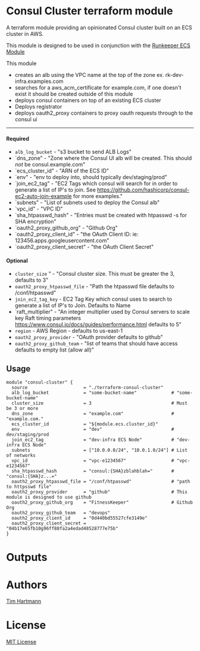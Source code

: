 Consul Cluster terraform module
===========

A terraform module providing an opinionated Consul cluster built on an ECS cluster in AWS.

This module is designed to be used in conjunction with the [Runkeeper ECS Module](https://github.com/FitnessKeeper/terraform-ecs)


This module

- creates an alb using the VPC name at the top of the zone ex. rk-dev-infra.examples.com
- searches for a aws_acm_certificate for example.com, if one doesn't exist it should be created outside of this module
- deploys consul containers on top of an existing ECS cluster
- Deploys registrator
- deploys oauth2_proxy containers to proxy oauth requests through to the consul ui


----------------------
#### Required
- `alb_log_bucket` - "s3 bucket to send ALB Logs"
- `dns_zone" - "Zone where the Consul UI alb will be created. This should *not* be consul.example.com"
- `ecs_cluster_id" - "ARN of the ECS ID"
- `env" - "env to deploy into, should typically dev/staging/prod"
- `join_ec2_tag" - "EC2 Tags which consul will search for in order to generate a list of IP's to join. See https://github.com/hashicorp/consul-ec2-auto-join-example for more examples."
- `subnets" - "List of subnets used to deploy the Consul alb"
- `vpc_id"  - "VPC ID"
- `sha_htpasswd_hash" - "Entries must be created with htpasswd -s for SHA encryption"
- `oauth2_proxy_github_org" - "Github Org"
- `oauth2_proxy_client_id" - "the OAuth Client ID: ie: 123456.apps.googleusercontent.com"
- `oauth2_proxy_client_secret" - "the OAuth Client Secret"

#### Optional

- `cluster_size` " - "Consul cluster size. This must be greater the 3, defaults to 3"
- `oauth2_proxy_htpasswd_file` - "Path the htpasswd file defaults to /conf/htpasswd"
- `join_ec2_tag_key` - EC2 Tag Key which consul uses to search to generate a list of IP's to Join. Defaults to Name
- `raft_multiplier" - "An integer multiplier used by Consul servers to scale key Raft timing parameters https://www.consul.io/docs/guides/performance.html defaults to 5"
- `region` - AWS Region - defaults to us-east-1
- `oauth2_proxy_provider` - "OAuth provider defaults to github"
- `oauth2_proxy_github_team` - "list of teams that should have access defaults to empty list (allow all)"

Usage
-----

```hcl
module "consul-cluster" {
  source                     = "./terraform-consul-cluster"
  alb_log_bucket             = "some-bucket-name"             # "some-bucket-name"
  cluster_size               = 3                              # Must be 3 or more
  dns_zone                   = "example.com"                  # "example.com."
  ecs_cluster_id             = "${module.ecs.cluster_id}"
  env                        = "dev"                          # dev/staging/prod
  join_ec2_tag               = "dev-infra ECS Node"           # "dev-infra ECS Node"
  subnets                    = ["10.0.0.0/24", "10.0.1.0/24"] # List of networks
  vpc_id                     = "vpc-e1234567"                 # "vpc-e1234567"
  sha_htpasswd_hash          = "consul:{SHA}zblahblah="       # "consul:{SHA}z...="
  oauth2_proxy_htpasswd_file = "/conf/htpasswd"               # "path to httpsswd file"
  oauth2_proxy_provider      = "github"                       # This module is designed to use github
  oauth2_proxy_github_org    = "FitnessKeeper"                # Github Org
  oauth2_proxy_github_team   = "devops"
  oauth2_proxy_client_id     = "0d440bd55527cfe3149e"
  oauth2_proxy_client_secret = "04b17e65fb10g96ff88fa2a4edad48528777e75b"
}

```

Outputs
=======


Authors
=======

[Tim Hartmann](https://github.com/tfhartmann)

License
=======


[MIT License](LICENSE)

